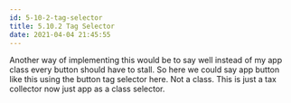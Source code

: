 ```yaml
---
id: 5-10-2-tag-selector
title: 5.10.2 Tag Selector
date: 2021-04-04 21:45:55
---
```


Another way of implementing this would be to say well instead of my app class every button should have to stall. So here we could say app button like this using the button tag selector here. Not a class. This is just a tax collector now just app as a class selector.
